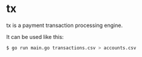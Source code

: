 tx
==

tx is a payment transaction processing engine.

It can be used like this:
```sh
$ go run main.go transactions.csv > accounts.csv
```
